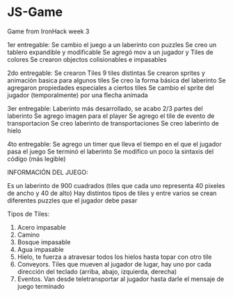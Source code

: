  # JS-Game
Game from IronHack week 3

1er entregable:
  Se cambio el juego a un laberinto con puzzles
  Se creo un tablero expandible y modificable
  Se agregó mov a un jugador y Tiles de colores
  Se crearon objectos colisionables e impasables
  
2do entregable:
    Se crearon Tiles 9 tiles  distintas
    Se crearon sprites y animación basica para algunos tiles
    Se creo la forma básica del laberinto
    Se agregaron propiedades especiales a ciertos tiles
    Se cambio el sprite del jugador (temporalmente) por una flecha animada
    
 3er entregable:
    Laberinto más desarrollado, se acabo 2/3 partes del laberinto
    Se agrego imagen para el player
    Se agrego el tile de evento de transportacion
    Se creo laberinto de transportaciones
    Se creo laberinto de hielo

4to entregable:
    Se agrego un timer que lleva el tiempo en el que el jugador pasa el juego
    Se terminó el laberinto
    Se modifico un poco la sintaxis del código (más legible)
    
INFORMACIÓN DEL JUEGO:

Es un laberinto de 900 cuadrados (tiles que cada uno representa 40 pixeles de ancho y 40 de alto)
Hay distintos tipos de tiles y entre varios se crean diferentes puzzles que el jugador debe pasar

  Tipos de Tiles:
  1. Acero impasable
  2. Camino
  3. Bosque impasable
  4. Agua impasable
  5. Hielo, te fuerza a atravesar todos los hielos hasta topar con otro tile
  6. Conveyors. Tiles que mueven al jugador de lugar, hay uno por cada dirección del teclado (arriba, abajo, izquierda, derecha)
  7. Eventos. Van desde teletransportar al jugador hasta darle el mensaje de juego terminado
  
  
